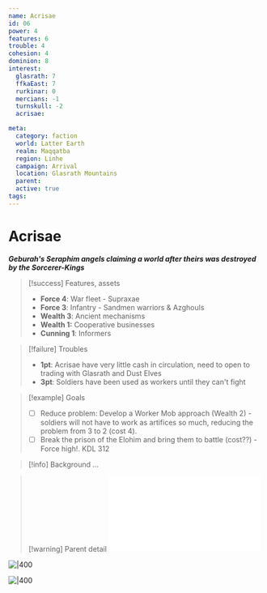 ```yaml
---
name: Acrisae
id: 06
power: 4 
features: 6 
trouble: 4
cohesion: 4
dominion: 8
interest:
  glasrath: 7
  ffkaEast: 7
  rurkinar: 0
  mercians: -1
  turnskull: -2
  acrisae: 

meta:
  category: faction
  world: Latter Earth
  realm: Maqqatba
  region: Linhe
  campaign: Arrival
  location: Glasrath Mountains
  parent: 
  active: true
tags: 
---
```

# Acrisae
***Geburah's Seraphim angels claiming a world after theirs was destroyed by the Sorcerer-Kings***

> [!success] Features, assets
> - **Force 4**: War fleet - Supraxae
> - **Force 3**: Infantry - Sandmen warriors & Azghouls
> - **Wealth 3**: Ancient mechanisms
> - **Wealth 1:** Cooperative businesses
> - **Cunning 1**: Informers

> [!failure] Troubles
> - **1pt**: Acrisae have very little cash in circulation, need to open to trading with Glasrath and Dust Elves
> - **3pt**: Soldiers have been used as workers until they can't fight

> [!example] Goals
> - [ ] Reduce problem: Develop a Worker Mob approach (Wealth 2) - soldiers will not have to work as artifices so much, reducing the problem from 3 to 2 (cost 4).
> - [ ] Break the prison of the Elohim and bring them to battle (cost??) - Force high!. KDL 312

> [!info] Background
> ...

> [!warning] Parent detail
> ![Acrisae](../../_published/arrival/context.md#Acrisae)


![|400](https://i.imgur.com/9Cc4Byq.png)

![|400](https://i.imgur.com/UTK3e3W.png)

